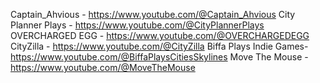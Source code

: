 Captain_Ahvious - https://www.youtube.com/@Captain_Ahvious
City Planner Plays - https://www.youtube.com/@CityPlannerPlays
OVERCHARGED EGG - https://www.youtube.com/@OVERCHARGEDEGG
CityZilla - https://www.youtube.com/@CityZilla
Biffa Plays Indie Games- https://www.youtube.com/@BiffaPlaysCitiesSkylines
Move The Mouse - https://www.youtube.com/@MoveTheMouse